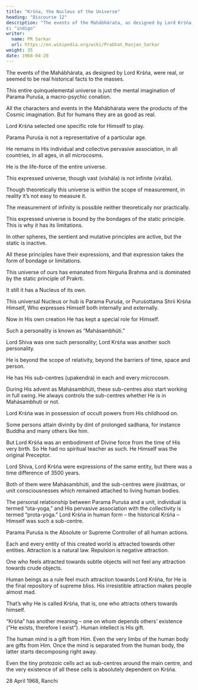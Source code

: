 ```yaml
---
title: "Krśńa, the Nucleus of the Universe"
heading: "Discourse 12"
description: "The events of the Mahábhárata, as designed by Lord Krśńa, were real, or seemed to be real historical facts to the masses"
c: "indigo"
writer:
  name: PR Sarkar
  url: https://en.wikipedia.org/wiki/Prabhat_Ranjan_Sarkar
weight: 35
date: 1968-04-28
---
```




The events of the Mahábhárata, as designed by Lord Krśńa, were real, or seemed to be real historical facts to the masses.

This entire quinquelemental universe is just the mental imagination of Parama Puruśa, a macro-psychic conation. 

All the characters and events in the Mahábhárata were the products of the Cosmic imagination. But for humans they are as good as real. 

Lord Krśńa selected one specific role for Himself to play.

Parama Puruśa is not a representative of a particular age. 

He remains in His individual and collective pervasive association, in all countries, in all ages, in all microcosms. 

He is the life-force of the entire universe.

This expressed universe, though vast (vishála) is not infinite (virát́a).

Though theoretically this universe is within the scope of measurement, in reality it’s not easy to measure it.

The measurement of infinity is possible neither theoretically nor practically. 

This expressed universe is bound by the bondages of the static principle. This is why it has its limitations.

In other spheres, the sentient and mutative principles are active, but the static is inactive. 

All these principles have their expressions, and that expression takes the form of bondage or limitations.

This universe of ours has emanated from Nirguńa Brahma and is dominated by the static principle of Prakrti.

It still it has a Nucleus of its own.

This universal Nucleus or hub is Parama Puruśa, or Puruśottama Shrii Krśńa Himself, Who expresses Himself both internally and externally.

Now in His own creation He has kept a special role for Himself.

Such a personality is known as “Mahásambhúti.” 

Lord Shiva was one such personality; Lord Krśńa was another such personality. 

He is beyond the scope of relativity, beyond the barriers of time, space and person. 

He has His sub-centres (upakendra) in each and every microcosm.

During His advent as Mahásambhúti, these sub-centres also start working in full swing. He always controls the sub-centres whether He is in Mahásambhuti or not.

Lord Krśńa was in possession of occult powers from His childhood on.

Some persons attain divinity by dint of prolonged sadhana, for instance Buddha and many others like him.

But Lord Krśńa was an embodiment of Divine force from the time of His very birth. So He had no spiritual teacher as such. He Himself was the original Preceptor. 

Lord Shiva, Lord Krśńa were expressions of the same entity, but there was a time difference of 3500 years. 

Both of them were Mahásambhúti, and the sub-centres were jiivátmas, or unit consciousnesses which remained attached to living human bodies.

The personal relationship between Parama Puruśa and a unit, individual is termed “ota-yoga,” and His pervasive association with the collectivity is termed “prota-yoga.” Lord Krśńa in human form – the historical Krśńa – Himself was such a sub-centre.


Parama Puruśa is the Absolute or Supreme Controller of all human actions. 

Each and every entity of this created world is attracted towards other entities. Attraction is a natural law. Repulsion is negative attraction.

One who feels attracted towards subtle objects will not feel any attraction towards crude objects. 

Human beings as a rule feel much attraction towards Lord Krśńa, for He is the final repository of supreme bliss. His irresistible attraction makes people almost mad. 

That’s why He is called Krśńa, that is, one who attracts others towards himself.

“Krśńa” has another meaning – one on whom depends others’ existence (“He exists, therefore I exist”). Human intellect is His gift. 

The human mind is a gift from Him. Even the very limbs of the human body are gifts from Him. Once the mind is separated from the human body, the latter starts decomposing right away. 

Even the tiny protozoic cells act as sub-centres around the main centre, and the very existence of all these cells is absolutely dependent on Krśńa.


28 April 1968, Ranchi